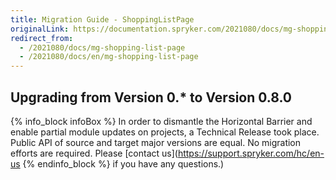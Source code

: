 ```yaml
---
title: Migration Guide - ShoppingListPage
originalLink: https://documentation.spryker.com/2021080/docs/mg-shopping-list-page
redirect_from:
  - /2021080/docs/mg-shopping-list-page
  - /2021080/docs/en/mg-shopping-list-page
---
```


## Upgrading from Version 0.* to Version 0.8.0
{% info_block infoBox %}
In order to dismantle the Horizontal Barrier and enable partial module updates on projects, a Technical Release took place. Public API of source and target major versions are equal. No migration efforts are required. Please [contact us](https://support.spryker.com/hc/en-us
{% endinfo_block %} if you have any questions.)


